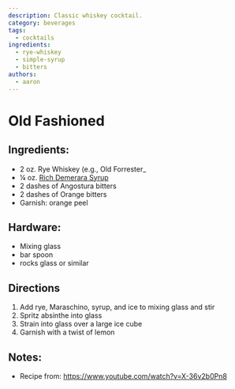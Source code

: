 ```yaml
---
description: Classic whiskey cocktail.
category: beverages
tags:
  - cocktails
ingredients:
  - rye-whiskey
  - simple-syrup
  - bitters
authors:
  - aaron
---
```


# Old Fashioned

## Ingredients:

- 2 oz. Rye Whiskey (e.g., Old Forrester_
- ¼ oz. [Rich Demerara Syrup](./Cocktail-Ingredients.html#rich-demerara-syrup)
- 2 dashes of Angostura bitters
- 2 dashes of Orange bitters
- Garnish: orange peel

## Hardware:

- Mixing glass
- bar spoon
- rocks glass or similar

## Directions

1. Add rye, Maraschino, syrup, and ice to mixing glass and stir
2. Spritz absinthe into glass
3. Strain into glass over a large ice cube
4. Garnish with a twist of lemon

## Notes:

- Recipe from: <https://www.youtube.com/watch?v=X-36v2b0Pn8>
